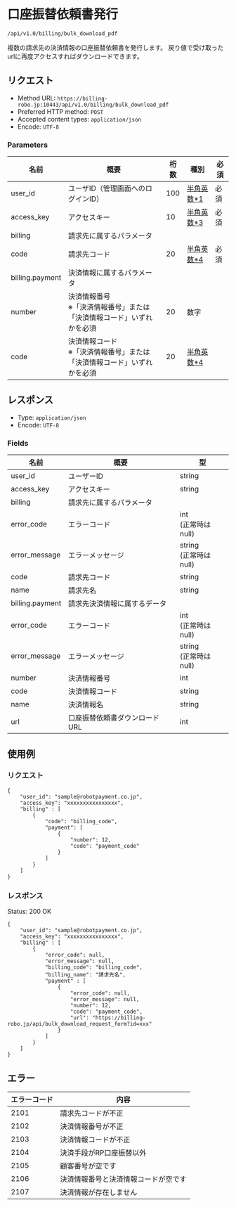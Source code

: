 # 口座振替依頼書発行

`/api/v1.0/billing/bulk_download_pdf`

複数の請求先の決済情報の口座振替依頼書を発行します。
戻り値で受け取ったurlに再度アクセスすればダウンロードできます。

## リクエスト
- Method URL: `https://billing-robo.jp:10443/api/v1.0/billing/bulk_download_pdf`
- Preferred HTTP method: `POST`
- Accepted content types: `application/json`
- Encode: `UTF-8`

### Parameters

| 名前            | 概要                                                                        | 桁数 | 種別                               | 必須 |
| --------------- | --------------------------------------------------------------------------- | ---- | ---------------------------------- | ---- |
| user_id         | ユーザID（管理画面へのログインID）                                          | 100  | [半角英数\*1](/README.md#種別注釈) | 必須 |
| access_key      | アクセスキー                                                                | 10   | [半角英数\*3](/README.md#種別注釈) | 必須 |
| billing         | 請求先に属するパラメータ                                                    |      |                                    |      |
| code            | 請求先コード                                                                | 20   | [半角英数\*4](/README.md#種別注釈) | 必須 |
| billing.payment | 決済情報に属するパラメータ                                                  |      |                                    |      |
| number          | 決済情報番号 <br> ※「決済情報番号」または「決済情報コード」いずれかを必須   | 20   | 数字                               |      |
| code            | 決済情報コード <br> ※「決済情報番号」または「決済情報コード」いずれかを必須 | 20   | [半角英数\*4](/README.md#種別注釈) |      |

## レスポンス
- Type: `application/json`
- Encode: `UTF-8`

### Fields

| 名前            | 概要                          | 型                         |
| --------------- | ----------------------------- | -------------------------- |
| user_id         | ユーザーID                    | string                     |
| access_key      | アクセスキー                  | string                     |
| billing         | 請求先に属するパラメータ      |                            |
| error_code      | エラーコード                  | int <br> (正常時はnull)    |
| error_message   | エラーメッセージ              | string <br> (正常時はnull) |
| code            | 請求先コード                  | string                     |
| name            | 請求先名                      | string                     |
| billing.payment | 請求先決済情報に属するデータ  |                            |
| error_code      | エラーコード                  | int <br> (正常時はnull)    |
| error_message   | エラーメッセージ              | string <br> (正常時はnull) |
| number          | 決済情報番号                  | int                        |
| code            | 決済情報コード                | string                     |
| name            | 決済情報名                    | string                     |
| url             | 口座振替依頼書ダウンロードURL | int                        |

## 使用例

### リクエスト

```
{
    "user_id": "sample@robotpayment.co.jp",
    "access_key": "xxxxxxxxxxxxxxxx",
    "billing" : [
        {
            "code": "billing_code",
            "payment": [
                {
                    "number": 12,
                    "code": "payment_code"
                }
            ]
        }
    ]
}
```

### レスポンス

Status: 200 OK

```
{
    "user_id": "sample@robotpayment.co.jp",
    "access_key": "xxxxxxxxxxxxxxxx",
    "billing" : [
        {
            "error_code": null,
            "error_message": null,
            "billing_code": "billing_code",
            "billing_name": "請求先名",
            "payment" : [
                {
                    "error_code": null,
                    "error_message": null,
                    "number": 12,
                    "code": "payment_code",
                    "url": "https://billing-robo.jp/api/bulk_download_request_form?id=xxx"
                }
            ]
        }
    ]
}
```

## エラー

| エラーコード | 内容                                 |
| ------------ | ------------------------------------ |
| 2101         | 請求先コードが不正                   |
| 2102         | 決済情報番号が不正                   |
| 2103         | 決済情報コードが不正                 |
| 2104         | 決済手段がRP口座振替以外             |
| 2105         | 顧客番号が空です                     |
| 2106         | 決済情報番号と決済情報コードが空です |
| 2107         | 決済情報が存在しません               |